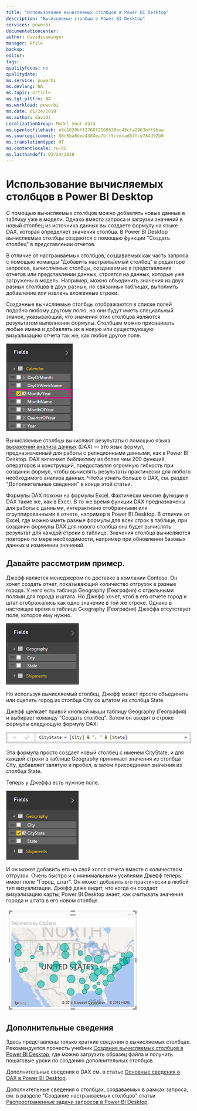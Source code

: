 ```yaml
---
title: "Использование вычисляемых столбцов в Power BI Desktop"
description: "Вычисляемые столбцы в Power BI Desktop"
services: powerbi
documentationcenter: 
author: davidiseminger
manager: kfile
backup: 
editor: 
tags: 
qualityfocus: no
qualitydate: 
ms.service: powerbi
ms.devlang: NA
ms.topic: article
ms.tgt_pltfrm: NA
ms.workload: powerbi
ms.date: 01/24/2018
ms.author: davidi
LocalizationGroup: Model your data
ms.openlocfilehash: e9d1820bff2768f2169530ec49cfa2963bff9baa
ms.sourcegitcommit: 88c8ba8dee4384ea7bff5cedcad67fce784d92b0
ms.translationtype: HT
ms.contentlocale: ru-RU
ms.lasthandoff: 02/24/2018
---
```

# <a name="using-calculated-columns-in-power-bi-desktop"></a>Использование вычисляемых столбцов в Power BI Desktop
С помощью вычисляемых столбцов можно добавлять новые данные в таблицу уже в модели. Однако вместо запроса и загрузки значений в новый столбец из источника данных вы создаете формулу на языке DAX, которая определяет значения столбца. В Power BI Desktop вычисляемые столбцы создаются с помощью функции "Создать столбец" в представлении отчетов.

В отличие от настраиваемых столбцов, создаваемых как часть запроса с помощью команды "Добавить настраиваемый столбец" в редакторе запросов, вычисляемые столбцы, создаваемые в представлении отчетов или представлении данных, строятся на данных, которые уже загружены в модель. Например, можно объединить значения из двух разных столбцов в двух разных, но связанных таблицах, выполнить добавление или извлечь вложенные строки.

Созданные вычисляемые столбцы отображаются в списке полей подобно любому другому полю, но они будут иметь специальный значок, указывающий, что значения этих столбцов являются результатом выполнения формулы. Столбцам можно присваивать любые имена и добавлять их в новую или существующую визуализацию отчета так же, как любое другое поле.

![](media/desktop-calculated-columns/calccolinpbid_fields.png)

Вычисляемые столбцы вычисляют результаты с помощью языка [выражений анализа данных](https://msdn.microsoft.com/library/gg413422.aspx) (DAX) — это язык формул, предназначенный для работы с реляционными данными, как в Power BI Desktop. DAX включает библиотеку из более чем 200 функций, операторов и конструкций, предоставляя огромную гибкость при создании формул, чтобы вычислять результаты практически для любого необходимого анализа данных. Чтобы узнать больше о DAX, см. раздел "Дополнительные сведения" в конце этой статьи.

Формулы DAX похожи на формулы Excel. Фактически многие функции в DAX такие же, как в Excel. В то же время функции DAX предназначены для работы с данными, интерактивно отобранными или сгруппированными в отчете, например в Power BI Desktop. В отличие от Excel, где можно иметь разные формулы для всех строк в таблице, при создании формулы DAX для нового столбца она будет вычислять результат для каждой строки в таблице. Значения столбца вычисляются повторно по мере необходимости, например при обновлении базовых данных и изменении значений.

## <a name="lets-look-at-an-example"></a>Давайте рассмотрим пример.
Джефф является менеджером по доставке в компании Contoso. Он хочет создать отчет, показывающий количество отгрузок в разные города. У него есть таблица Geography (География) с отдельными полями для города и штата. Но Джефф хочет, чтоб в его отчете город и штат отображались как одно значение в той же строке. Однако в настоящее время в таблице Geography (География) Джеффа отсутствует поле, которое ему нужно.

![](media/desktop-calculated-columns/calccolinpbid_cityandstatefields.png)

Но используя вычисляемый столбец, Джефф может просто объединить или сцепить город из столбца City со штатом из столбца State.

Джефф щелкает правой кнопкой мыши таблицу Geography (География) и выбирает команду "Создать столбец". Затем он вводит в строке формулы следующую формулу DAX:

![](media/desktop-calculated-columns/calccolinpbid_formula.png)

Эта формула просто создает новый столбец с именем CityState, и для каждой строки в таблице Geography принимает значения из столбца City, добавляет запятую и пробел, а затем присоединяет значения из столбца State.

Теперь у Джеффа есть нужное поле.

![](media/desktop-calculated-columns/calccolinpbid_citystatefield.png)

И он может добавить его на свой холст отчета вместе с количеством отгрузок. Очень быстро и с минимальными усилиями Джефф теперь имеет поле "Город, штат". Он может добавить его практически в любой тип визуализации. Джефф даже видит, что когда он создает визуализацию карты, Power BI Desktop знает, как считывать значения города и штата в его новом столбце.

![](media/desktop-calculated-columns/calccolinpbid_citystatemap.png)

## <a name="learn-more"></a>Дополнительные сведения
Здесь представлены только краткие сведения о вычисляемых столбцах. Рекомендуется прочесть учебник [Создание вычисляемых столбцов в Power BI Desktop](desktop-tutorial-create-calculated-columns.md), где можно загрузить образец файла и получить пошаговые уроки по созданию дополнительных столбцов. 

Дополнительные сведения о DAX см. в статье [Основные сведения о DAX в Power BI Desktop](desktop-quickstart-learn-dax-basics.md).

Дополнительные сведения о столбцах, создаваемых в рамках запроса, см. в разделе "Создание настраиваемых столбцов" статьи [Распространенные задачи запросов в Power BI Desktop](desktop-common-query-tasks.md).  


